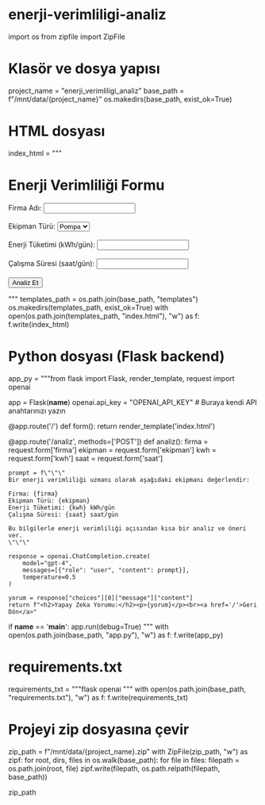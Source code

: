 # enerji-verimliligi-analiz
import os
from zipfile import ZipFile

# Klasör ve dosya yapısı
project_name = "enerji_verimliligi_analiz"
base_path = f"/mnt/data/{project_name}"
os.makedirs(base_path, exist_ok=True)

# HTML dosyası
index_html = """<!DOCTYPE html>
<html lang="tr">
<head>
  <meta charset="UTF-8">
  <title>Enerji Verimliliği Analizi</title>
</head>
<body>
  <h1>Enerji Verimliliği Formu</h1>
  <form action="/analiz" method="post">
    Firma Adı: <input type="text" name="firma"><br><br>
    Ekipman Türü: 
    <select name="ekipman">
      <option value="Pompa">Pompa</option>
      <option value="Motor">Motor</option>
      <option value="Fan">Fan</option>
    </select><br><br>
    Enerji Tüketimi (kWh/gün): <input type="number" name="kwh"><br><br>
    Çalışma Süresi (saat/gün): <input type="number" name="saat"><br><br>
    <button type="submit">Analiz Et</button>
  </form>
</body>
</html>
"""
templates_path = os.path.join(base_path, "templates")
os.makedirs(templates_path, exist_ok=True)
with open(os.path.join(templates_path, "index.html"), "w") as f:
    f.write(index_html)

# Python dosyası (Flask backend)
app_py = """from flask import Flask, render_template, request
import openai

app = Flask(__name__)
openai.api_key = "OPENAI_API_KEY"  # Buraya kendi API anahtarınızı yazın

@app.route('/')
def form():
    return render_template('index.html')

@app.route('/analiz', methods=['POST'])
def analiz():
    firma = request.form['firma']
    ekipman = request.form['ekipman']
    kwh = request.form['kwh']
    saat = request.form['saat']
    
    prompt = f\"\"\"
    Bir enerji verimliliği uzmanı olarak aşağıdaki ekipmanı değerlendir:

    Firma: {firma}
    Ekipman Türü: {ekipman}
    Enerji Tüketimi: {kwh} kWh/gün
    Çalışma Süresi: {saat} saat/gün

    Bu bilgilerle enerji verimliliği açısından kısa bir analiz ve öneri ver.
    \"\"\"

    response = openai.ChatCompletion.create(
        model="gpt-4",
        messages=[{"role": "user", "content": prompt}],
        temperature=0.5
    )

    yorum = response["choices"][0]["message"]["content"]
    return f"<h2>Yapay Zeka Yorumu:</h2><p>{yorum}</p><br><a href='/'>Geri Dön</a>"

if __name__ == '__main__':
    app.run(debug=True)
"""
with open(os.path.join(base_path, "app.py"), "w") as f:
    f.write(app_py)

# requirements.txt
requirements_txt = """flask
openai
"""
with open(os.path.join(base_path, "requirements.txt"), "w") as f:
    f.write(requirements_txt)

# Projeyi zip dosyasına çevir
zip_path = f"/mnt/data/{project_name}.zip"
with ZipFile(zip_path, "w") as zipf:
    for root, dirs, files in os.walk(base_path):
        for file in files:
            filepath = os.path.join(root, file)
            zipf.write(filepath, os.path.relpath(filepath, base_path))

zip_path
